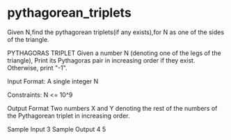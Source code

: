 # pythagorean_triplets
Given N,find the pythagorean triplets(if any exists),for N as one of the sides of the triangle.


PYTHAGORAS TRIPLET
Given a number N (denoting one of the legs of the triangle), Print its Pythagoras pair in increasing order if they exist. Otherwise, print "-1".

Input Format:
A single integer N

Constraints:
N <= 10^9

Output Format
Two numbers X and Y denoting the rest of the numbers of the Pythagorean triplet in increasing order.

Sample Input
3
Sample Output
4 5
